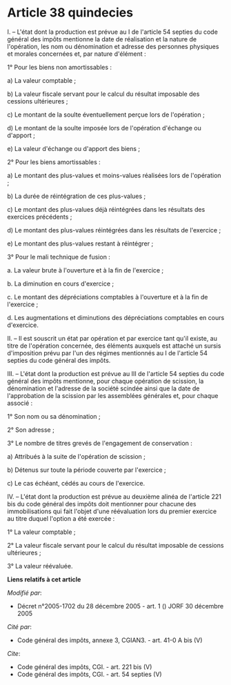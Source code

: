 # Article 38 quindecies

I. – L'état dont la production est prévue au I de l'article 54 septies du code général des impôts mentionne la date de
réalisation et la nature de l'opération, les nom ou dénomination et adresse des personnes physiques et morales concernées et,
par nature d'élément :

1° Pour les biens non amortissables :

a) La valeur comptable ;

b) La valeur fiscale servant pour le calcul du résultat imposable des cessions ultérieures ;

c) Le montant de la soulte éventuellement perçue lors de l'opération ;

d) Le montant de la soulte imposée lors de l'opération d'échange ou d'apport ;

e) La valeur d'échange ou d'apport des biens ;

2° Pour les biens amortissables :

a) Le montant des plus-values et moins-values réalisées lors de l'opération ;

b) La durée de réintégration de ces plus-values ;

c) Le montant des plus-values déjà réintégrées dans les résultats des exercices précédents ;

d) Le montant des plus-values réintégrées dans les résultats de l'exercice ;

e) Le montant des plus-values restant à réintégrer ;

3° Pour le mali technique de fusion :

a. La valeur brute à l'ouverture et à la fin de l'exercice ;

b. La diminution en cours d'exercice ;

c. Le montant des dépréciations comptables à l'ouverture et à la fin de l'exercice ;

d. Les augmentations et diminutions des dépréciations comptables en cours d'exercice.

II. – Il est souscrit un état par opération et par exercice tant qu'il existe, au titre de l'opération concernée, des
éléments auxquels est attaché un sursis d'imposition prévu par l'un des régimes mentionnés au I de l'article 54 septies du
code général des impôts.

III. – L'état dont la production est prévue au III de l'article 54 septies du code général des impôts mentionne, pour chaque
opération de scission, la dénomination et l'adresse de la société scindée ainsi que la date de l'approbation de la scission
par les assemblées générales et, pour chaque associé :

1° Son nom ou sa dénomination ;

2° Son adresse ;

3° Le nombre de titres grevés de l'engagement de conservation :

a) Attribués à la suite de l'opération de scission ;

b) Détenus sur toute la période couverte par l'exercice ;

c) Le cas échéant, cédés au cours de l'exercice.

IV. – L'état dont la production est prévue au deuxième alinéa de l'article 221 bis du code général des impôts doit mentionner
pour chacune des immobilisations qui fait l'objet d'une réévaluation lors du premier exercice au titre duquel l'option a été
exercée :

1° La valeur comptable ;

2° La valeur fiscale servant pour le calcul du résultat imposable de cessions ultérieures ;

3° La valeur réévaluée.

**Liens relatifs à cet article**

_Modifié par_:

  - Décret n°2005-1702 du 28 décembre 2005 - art. 1 () JORF 30 décembre 2005

_Cité par_:

  - Code général des impôts, annexe 3, CGIAN3. - art. 41-0 A bis (V)

_Cite_:

  - Code général des impôts, CGI. - art. 221 bis (V)
  - Code général des impôts, CGI. - art. 54 septies (V)

